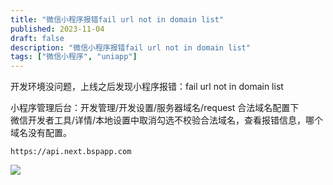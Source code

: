 ```yaml
---
title: "微信小程序报错fail url not in domain list"
published: 2023-11-04
draft: false
description: "微信小程序报错fail url not in domain list"
tags: ["微信小程序", "uniapp"]
---
```


开发环境没问题，上线之后发现小程序报错：fail url not in domain list

小程序管理后台：开发管理/开发设置/服务器域名/request 合法域名配置下  
微信开发者工具/详情/本地设置中取消勾选不校验合法域名，查看报错信息，哪个域名没有配置。

```
https://api.next.bspapp.com
```

![](https://cdn.jiangwei.zone/blog/202311042137458.png)
